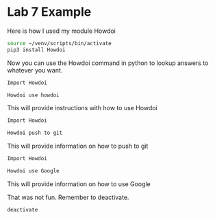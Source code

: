 # Lab 7 Example

Here is how I used my module Howdoi

```bash
source ~/venv/scripts/bin/activate
pip3 install Howdoi 
```

Now you can use the Howdoi command in python to lookup answers to whatever you want.

```python
Import Howdoi

Howdoi use howdoi
```

This will provide instructions with how to use Howdoi

```python
Import Howdoi

Howdoi push to git
```

This will provide information on how to push to git

```python
Import Howdoi

Howdoi use Google
```

This will provide information on how to use Google

That was not fun. Remember to deactivate.

```bash
deactivate
```
